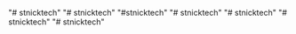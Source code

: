"# stnicktech" 
"# stnicktech" 
"#stnicktech" 
"# stnicktech" 
"# stnicktech" 
"# stnicktech" 
"# stnicktech" 
